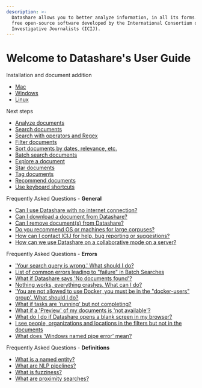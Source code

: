 ```yaml
---
description: >-
  Datashare allows you to better analyze information, in all its forms. It is a
  free open-source software developed by the International Consortium of
  Investigative Journalists (ICIJ).
---
```


# Welcome to Datashare's User Guide

Installation and document addition

* [Mac](https://icij.gitbook.io/datashare/mac/install-datashare-on-mac)
* [Windows](https://icij.gitbook.io/datashare/windows/install-datashare-on-windows)
* [Linux](https://icij.gitbook.io/datashare/linux/install-datashare-on-linux)

Next steps

* [Analyze documents](https://icij.gitbook.io/datashare/all/analyze-documents)
* [Search documents](https://icij.gitbook.io/datashare/all/search-documents)
* [Search with operators and Regex](https://icij.gitbook.io/datashare/all/search-with-operators)
* [Filter documents](https://icij.gitbook.io/datashare/all/filter-documents)
* [Sort documents by dates, relevance, etc.](https://icij.gitbook.io/datashare/all/sort-documents-by-dates-relevance-etc.)
* [Batch search documents](https://icij.gitbook.io/datashare/all/batch-search-documents)
* [Explore a document](https://icij.gitbook.io/datashare/all/explore-a-document)
* [Star documents](https://icij.gitbook.io/datashare/all/star-documents)
* [Tag documents](https://icij.gitbook.io/datashare/all/tag-documents)
* [Recommend documents](https://icij.gitbook.io/datashare/all/recommend-documents)
* [Use keyboard shortcuts](https://icij.gitbook.io/datashare/all/use-keyboard-shortcuts)

Frequently Asked Questions - **General**

* [Can I use Datashare with no internet connection?](https://icij.gitbook.io/datashare/faq-general/can-i-use-datashare-with-no-internet-connection)
* [Can I download a document from Datashare?](https://icij.gitbook.io/datashare/faq-general/can-i-download-a-document)
* [Can I remove document\(s\) from Datashare?](https://icij.gitbook.io/datashare/faq-general/can-i-remove-a-document-from-datashare)
* [Do you recommend OS or machines for large corpuses?](https://icij.gitbook.io/datashare/faq-general/do-you-recommend-os-or-machines-for-large-corpuses)
* [How can I contact ICIJ for help, bug reporting or suggestions?](https://icij.gitbook.io/datashare/faq-general/how-can-i-contact-icij-for-help-bug-reporting-or-suggestions)
* [How can we use Datashare on a collaborative mode on a server?](https://icij.gitbook.io/datashare/faq-general/how-can-we-use-datashare-on-a-collaborative-mode-on-a-server)

Frequently Asked Questions - **Errors**

* ['Your search query is wrong.' What should I do?](https://icij.gitbook.io/datashare/faq-errors/your-search-query-is-wrong)
* [List of common errors leading to "failure" in Batch Searches](faq-errors/list-of-common-errors-leading-to-failure-in-batch-searches.md)
* [What if Datashare says 'No documents found'?](https://icij.gitbook.io/datashare/faq-errors/it-says-no-documents-found)
* [Nothing works, everything crashes. What can I do?](https://icij.gitbook.io/datashare/faq-errors/nothing-works-everything-crashes.-what-can-i-do)
* ['You are not allowed to use Docker, you must be in the "docker-users" group'. What should I do?](https://icij.gitbook.io/datashare/faq-errors/you-are-not-allowed-to-use-docker-you-must-be-in-the-docker-users-group-.-what-should-i-do)
* [What if tasks are 'running' but not completing?](https://icij.gitbook.io/datashare/faq-errors/tasks-are-running-but-not-completing)
* [What if a 'Preview' of my documents is 'not available'?](https://icij.gitbook.io/datashare/faq-errors/i-dont-see-any-preview-of-my-document.)
* [What do I do if Datashare opens a blank screen in my browser?](https://icij.gitbook.io/datashare/faq-errors/datashare-opens-a-blank-screen-in-my-browser.)
* [I see people, organizations and locations in the filters but not in the documents](https://icij.gitbook.io/datashare/faq-errors/i-see-people-organizations-and-locations-in-the-filters-but-not-in-the-documents)
* [What does 'Windows named pipe error' mean?](https://icij.gitbook.io/datashare/faq-errors/i-read-windows-named-pipe-error-...)

Frequently Asked Questions - **Definitions**

* [What is a named entity?](https://icij.gitbook.io/datashare/faq-definitions/what-is-a-named-entity)
* [What are NLP pipelines?](https://icij.gitbook.io/datashare/faq-definitions/what-are-nlp-pipelines)
* [What is fuzziness?](https://icij.gitbook.io/datashare/faq-definitions/what-is-fuzziness)
* [What are proximity searches?](https://icij.gitbook.io/datashare/faq-definitions/what-are-proximity-searches)



